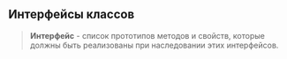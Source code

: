 ## Интерфейсы классов

> **Интерфейс** - список прототипов методов и свойств, которые должны быть реализованы при наследовании этих интерфейсов.

